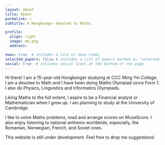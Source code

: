 ```yaml
---
layout: about
title: About
permalink: /
subtitle: A Hongkonger devoted to Maths. 

profile:
  align: right
  image: me.png
  address: 

news: true  # includes a list of news items
selected_papers: false # includes a list of papers marked as "selected={true}"
social: true  # includes social icons at the bottom of the page
---
```


Hi there! I am a 15-year-old Hongkonger studying at CCC Ming Yin College. I am a devotee to Math and I have been doing Maths Olympiad since Form 1. I also do Physics, Linguistics and Informatics Olympiads.

Liking Maths to the full extent, I aspire to be a Financial analyst or Mathematician when I grow up. I am planning to study at the University of Cambridge. 

I like to solve Maths problems, read and arrange scores on MuseScore. I also enjoy listening to national anthems worldwide, especially, the Romanian, Norwegian, French, and Soviet ones.

This website is still under development. Feel free to drop me suggestions!